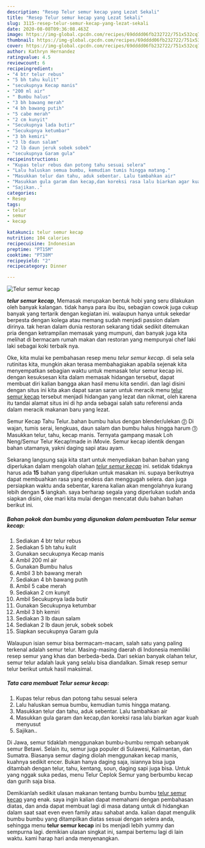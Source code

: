 ```yaml
---
description: "Resep Telur semur kecap yang Lezat Sekali"
title: "Resep Telur semur kecap yang Lezat Sekali"
slug: 3115-resep-telur-semur-kecap-yang-lezat-sekali
date: 2020-08-08T09:36:08.463Z
image: https://img-global.cpcdn.com/recipes/69dddd06fb232722/751x532cq70/telur-semur-kecap-foto-resep-utama.jpg
thumbnail: https://img-global.cpcdn.com/recipes/69dddd06fb232722/751x532cq70/telur-semur-kecap-foto-resep-utama.jpg
cover: https://img-global.cpcdn.com/recipes/69dddd06fb232722/751x532cq70/telur-semur-kecap-foto-resep-utama.jpg
author: Kathryn Hernandez
ratingvalue: 4.5
reviewcount: 6
recipeingredient:
- "4 btr telur rebus"
- "5 bh tahu kulit"
- "secukupnya Kecap manis"
- "200 ml air"
- " Bumbu halus"
- "3 bh bawang merah"
- "4 bh bawang putih"
- "5 cabe merah"
- "2 cm kunyit"
- "Secukupnya lada butir"
- "Secukupnya ketumbar"
- "3 bh kemiri"
- "3 lb daun salam"
- "2 lb daun jeruk sobek sobek"
- "secukupnya Garam gula"
recipeinstructions:
- "Kupas telur rebus dan potong tahu sesuai selera"
- "Lalu haluskan semua bumbu, kemudian tumis hingga matang."
- "Masukkan telur dan tahu, aduk sebentar. Lalu tambahkan air"
- "Masukkan gula garam dan kecap,dan koreksi rasa lalu biarkan agar kuah menyusut"
- "Sajikan.."
categories:
- Resep
tags:
- telur
- semur
- kecap

katakunci: telur semur kecap 
nutrition: 104 calories
recipecuisine: Indonesian
preptime: "PT15M"
cooktime: "PT38M"
recipeyield: "2"
recipecategory: Dinner

---
```



![Telur semur kecap](https://img-global.cpcdn.com/recipes/69dddd06fb232722/751x532cq70/telur-semur-kecap-foto-resep-utama.jpg)

<b><i>telur semur kecap</i></b>, Memasak merupakan bentuk hobi yang seru dilakukan oleh banyak kalangan. tidak hanya para ibu ibu, sebagian cowok juga cukup banyak yang tertarik dengan kegiatan ini. walaupun hanya untuk sekedar berpesta dengan kolega atau memang sudah menjadi passion dalam dirinya. tak heran dalam dunia restoran sekarang tidak sedikit ditemukan pria dengan ketrampilan memasak yang mumpuni, dan banyak juga kita melihat di bermacam rumah makan dan restoran yang mempunyai chef laki laki sebagai koki terbaik nya.

Oke, kita mulai ke pembahasan resep menu <i>telur semur kecap</i>. di sela sela rutinitas kita, mungkin akan terasa membahagiakan apabila sejenak kita menyempatkan sebagian waktu untuk memasak telur semur kecap ini. dengan kesuksesan kita dalam memasak hidangan tersebut, dapat membuat diri kalian bangga akan hasil menu kita sendiri. dan lagi disini dengan situs ini kita akan dapat saran saran untuk meracik menu <u>telur semur kecap</u> tersebut menjadi hidangan yang lezat dan nikmat, oleh karena itu tandai alamat situs ini di hp anda sebagai salah satu referensi anda dalam meracik makanan baru yang lezat.

Semur Kecap Tahu Telur..bahan bumbu halus dengan blender/ulekan ⓶ Di wajan, tumis serai, lengkuas, daun salam dan bumbu halus hingga harum ⓷ Masukkan telur, tahu, kecap manis. Ternyata gampang masak Loh Neng/Semur Telur Kecap!made in iMovie. Semur kecap identik dengan bahan utamanya, yakni daging sapi atau ayam.


Sekarang langsung saja kita start untuk menyediakan bahan bahan yang diperlukan dalam mengolah olahan <u><i>telur semur kecap</i></u> ini. setidak tidaknya harus ada <b>15</b> bahan yang diperlukan untuk masakan ini. supaya berikutnya dapat membuahkan rasa yang endess dan menggugah selera. dan juga persiapkan waktu anda sebentar, karena kalian akan mengolahnya kurang lebih dengan <b>5</b> langkah. saya berharap segala yang diperlukan sudah anda siapkan disini, oke mari kita mulai dengan mencatat dulu bahan bahan berikut ini.

<!--inarticleads1-->

##### Bahan pokok dan bumbu yang digunakan dalam pembuatan Telur semur kecap:

1. Sediakan 4 btr telur rebus
1. Sediakan 5 bh tahu kulit
1. Gunakan secukupnya Kecap manis
1. Ambil 200 ml air
1. Gunakan  Bumbu halus
1. Ambil 3 bh bawang merah
1. Sediakan 4 bh bawang putih
1. Ambil 5 cabe merah
1. Sediakan 2 cm kunyit
1. Ambil Secukupnya lada butir
1. Gunakan Secukupnya ketumbar
1. Ambil 3 bh kemiri
1. Sediakan 3 lb daun salam
1. Sediakan 2 lb daun jeruk, sobek sobek
1. Siapkan secukupnya Garam gula


Walaupun isian semur bisa bermacam-macam, salah satu yang paling terkenal adalah semur telur. Masing-masing daerah di Indonesia memiliki resep semur yang khas dan berbeda-beda. Dari sekian banyak olahan telur, semur telur adalah lauk yang selalu bisa diandalkan. Simak resep semur telur berikut untuk hasil maksimal. 

<!--inarticleads2-->

##### Tata cara membuat Telur semur kecap:

1. Kupas telur rebus dan potong tahu sesuai selera
1. Lalu haluskan semua bumbu, kemudian tumis hingga matang.
1. Masukkan telur dan tahu, aduk sebentar. Lalu tambahkan air
1. Masukkan gula garam dan kecap,dan koreksi rasa lalu biarkan agar kuah menyusut
1. Sajikan..


Di Jawa, semur tidaklah menggunakan bumbu-bumbu rempah sebanyak semur Betawi. Selain itu, semur juga populer di Sulawesi, Kalimantan, dan Sumatra. Biasanya semur daging diolah menggunakan kecap manis, kuahnya sedikit encer. Bukan hanya daging saja, isiannya bisa juga ditambah dengan telur, tahu, kentang, soun, daging sapi juga bisa. Untuk yang nggak suka pedas, menu Telur Ceplok Semur yang berbumbu kecap dan gurih saja bisa. 

Demikianlah sedikit ulasan makanan tentang bumbu bumbu <u>telur semur kecap</u> yang enak. saya ingin kalian dapat memahami dengan pembahasan diatas, dan anda dapat membuat lagi di masa datang untuk di hidangkan dalam saat saat even even family atau sahabat anda. kalian dapat mengulik bumbu bumbu yang ditampilkan diatas sesuai dengan selera anda, sehingga menu <b>telur semur kecap</b> ini bs menjadi lebih yummy dan sempurna lagi. demikian ulasan singkat ini, sampai bertemu lagi di lain waktu. kami harap hari anda menyenangkan.
